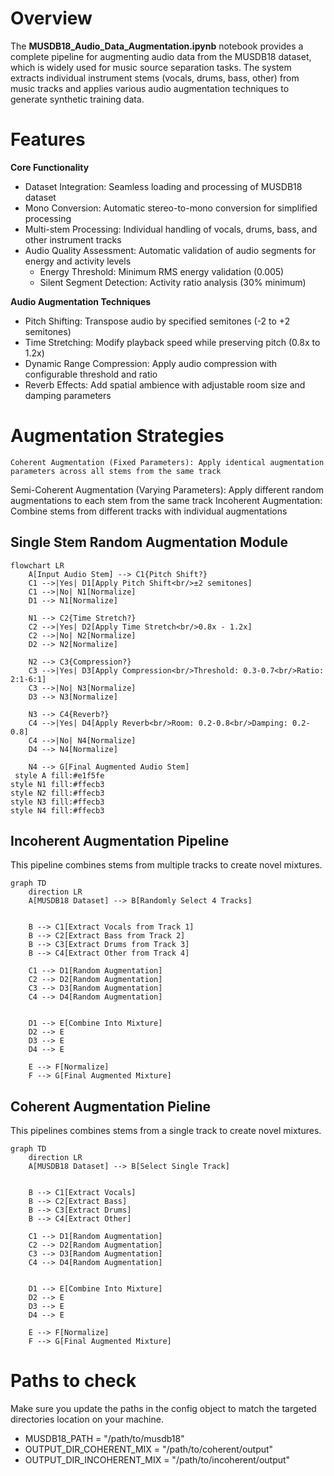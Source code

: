 # Overview
The <b>MUSDB18_Audio_Data_Augmentation.ipynb</b>  notebook provides a complete pipeline for augmenting audio data from the MUSDB18 dataset, which is widely used for music source separation tasks. The system extracts individual instrument stems (vocals, drums, bass, other) from music tracks and applies various audio augmentation techniques to generate synthetic training data.

# Features
<b> Core Functionality</b>
- Dataset Integration: Seamless loading and processing of MUSDB18 dataset
- Mono Conversion: Automatic stereo-to-mono conversion for simplified processing
- Multi-stem Processing: Individual handling of vocals, drums, bass, and other instrument tracks
- Audio Quality Assessment: Automatic validation of audio segments for energy and activity levels
  - Energy Threshold: Minimum RMS energy validation (0.005)
  - Silent Segment Detection: Activity ratio analysis (30% minimum)


<b>Audio Augmentation Techniques</b>
- Pitch Shifting: Transpose audio by specified semitones (-2 to +2 semitones)
- Time Stretching: Modify playback speed while preserving pitch (0.8x to 1.2x)
- Dynamic Range Compression: Apply audio compression with configurable threshold and ratio
- Reverb Effects: Add spatial ambience with adjustable room size and damping parameters


# Augmentation Strategies
    Coherent Augmentation (Fixed Parameters): Apply identical augmentation parameters across all stems from the same track
   Semi-Coherent Augmentation (Varying Parameters): Apply different random augmentations to each stem from the same track
Incoherent Augmentation: Combine stems from different tracks with individual augmentations

## Single Stem Random Augmentation Module

```mermaid
flowchart LR
    A[Input Audio Stem] --> C1{Pitch Shift?}
    C1 -->|Yes| D1[Apply Pitch Shift<br/>±2 semitones]
    C1 -->|No| N1[Normalize]
    D1 --> N1[Normalize]
    
    N1 --> C2{Time Stretch?}
    C2 -->|Yes| D2[Apply Time Stretch<br/>0.8x - 1.2x]
    C2 -->|No| N2[Normalize]
    D2 --> N2[Normalize]
 
    N2 --> C3{Compression?}
    C3 -->|Yes| D3[Apply Compression<br/>Threshold: 0.3-0.7<br/>Ratio: 2:1-6:1]
    C3 -->|No| N3[Normalize]
    D3 --> N3[Normalize]

    N3 --> C4{Reverb?}
    C4 -->|Yes| D4[Apply Reverb<br/>Room: 0.2-0.8<br/>Damping: 0.2-0.8]
    C4 -->|No| N4[Normalize]
    D4 --> N4[Normalize]
    
    N4 --> G[Final Augmented Audio Stem]
 style A fill:#e1f5fe
style N1 fill:#ffecb3
style N2 fill:#ffecb3
style N3 fill:#ffecb3
style N4 fill:#ffecb3
```


## Incoherent Augmentation Pipeline

This pipeline combines stems from multiple tracks to create novel mixtures.

```mermaid
graph TD
    direction LR
    A[MUSDB18 Dataset] --> B[Randomly Select 4 Tracks]
    
    
    B --> C1[Extract Vocals from Track 1]
    B --> C2[Extract Bass from Track 2]
    B --> C3[Extract Drums from Track 3]
    B --> C4[Extract Other from Track 4]
    
    C1 --> D1[Random Augmentation]
    C2 --> D2[Random Augmentation]
    C3 --> D3[Random Augmentation]
    C4 --> D4[Random Augmentation]
    
    
    D1 --> E[Combine Into Mixture]
    D2 --> E
    D3 --> E
    D4 --> E
    
    E --> F[Normalize]
    F --> G[Final Augmented Mixture]
```

## Coherent Augmentation Pieline

This pipelines combines stems from a single track to create novel mixtures.
```mermaid
graph TD
    direction LR
    A[MUSDB18 Dataset] --> B[Select Single Track]
    
    
    B --> C1[Extract Vocals]
    B --> C2[Extract Bass]
    B --> C3[Extract Drums]
    B --> C4[Extract Other]
    
    C1 --> D1[Random Augmentation]
    C2 --> D2[Random Augmentation]
    C3 --> D3[Random Augmentation]
    C4 --> D4[Random Augmentation]
    
    
    D1 --> E[Combine Into Mixture]
    D2 --> E
    D3 --> E
    D4 --> E
    
    E --> F[Normalize]
    F --> G[Final Augmented Mixture]
```

# Paths to check
Make sure you update the paths in the config object to match the targeted directories location on your machine.
- MUSDB18_PATH = "/path/to/musdb18"
- OUTPUT_DIR_COHERENT_MIX = "/path/to/coherent/output"
- OUTPUT_DIR_INCOHERENT_MIX = "/path/to/incoherent/output"



